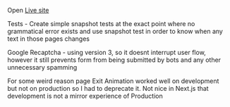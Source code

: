 Open [Live site](https://portfolio-v3-rho-ten.vercel.app/)

Tests - Create simple snapshot tests at the exact point where no grammatical error exists and use snapshot test in order to know when any text in those pages changes

Google Recaptcha - using version 3, so it doesnt interrupt user flow, however it still prevents form from being submitted by bots and any other unnecessary spamming

For some weird reason page Exit Animation worked well on development but not on production so I had to deprecate it. Not nice in Next.js that development is not a
mirror experience of Production
